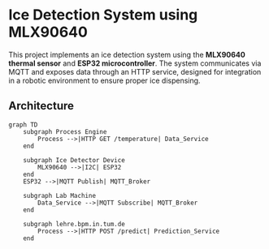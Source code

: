 # Ice Detection System using MLX90640

This project implements an ice detection system using the **MLX90640 thermal sensor** and **ESP32 microcontroller**. The system communicates via MQTT and exposes data through an HTTP service, designed for integration in a robotic environment to ensure proper ice dispensing.

## Architecture

```mermaid
graph TD
    subgraph Process Engine
        Process -->|HTTP GET /temperature| Data_Service        
    end

    subgraph Ice Detector Device
        MLX90640 -->|I2C| ESP32
    end
    ESP32 -->|MQTT Publish| MQTT_Broker

    subgraph Lab Machine
        Data_Service -->|MQTT Subscribe| MQTT_Broker
    end

    subgraph lehre.bpm.in.tum.de
        Process -->|HTTP POST /predict| Prediction_Service
    end
```

